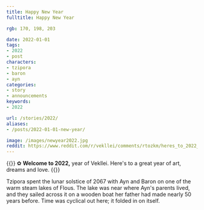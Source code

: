 ```yaml
---
title: Happy New Year
fulltitle: Happy New Year

rgb: 170, 198, 203

date: 2022-01-01
tags:
- 2022
- post
characters:
- tzipora
- baron
- ayn
categories:
- story
- announcements
keywords:
- 2022

url: /stories/2022/
aliases:
- /posts/2022-01-01-new-year/

image: /images/newyear2022.jpg
reddit: https://www.reddit.com/r/vekllei/comments/rtozkm/heres_to_2022_year_of_vekllei/
---
```

{{<note>}}
✿ **Welcome to 2022,** year of Vekllei. Here's to a great year of art, dreams and love.
{{</note>}}

Tzipora spent the lunar solstice of 2067 with Ayn and Baron on one of the warm steam lakes of Flous. The lake was near where Ayn's parents lived, and they sailed across it on a wooden boat her father had made nearly 50 years before. Time was cyclical out here; it folded in on itself.